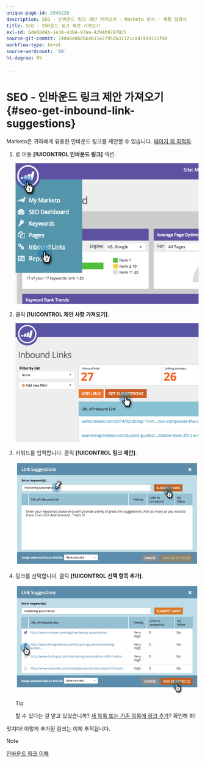 ```yaml
---
unique-page-id: 2949228
description: SEO - 인바운드 링크 제안 가져오기 - Marketo 문서 - 제품 설명서
title: SEO - 인바운드 링크 제안 가져오기
exl-id: 6de60d4b-1e34-4394-97aa-4294b9787025
source-git-commit: 74da8ebbd564b11e2795da31321ca47493135f48
workflow-type: tm+mt
source-wordcount: '80'
ht-degree: 0%

---
```


# SEO - 인바운드 링크 제안 가져오기 {#seo-get-inbound-link-suggestions}

Marketo은 귀하에게 유용한 인바운드 링크를 제안할 수 있습니다. [페이지 외 최적화](/help/marketo/product-docs/additional-apps/seo/understanding-seo/understanding-search-engine-optimization.md).

1. 로 이동 **[!UICONTROL 인바운드 링크]** 섹션.

   ![](assets/image2014-9-18-13-3a20-3a44.png)

1. 클릭 **[!UICONTROL 제안 사항 가져오기]**.

   ![](assets/image2014-9-18-13-3a21-3a8.png)

1. 키워드를 입력합니다. 클릭 **[!UICONTROL 링크 제안]**.

   ![](assets/image2014-9-18-13-3a21-3a31.png)

1. 링크를 선택합니다. 클릭 **[!UICONTROL 선택 항목 추가]**.

   ![](assets/image2014-9-18-13-3a21-3a40.png)

   >[!TIP]
   >
   >할 수 있다는 걸 알고 있었습니까?  [새 목록 또는 기존 목록에 링크 추가](/help/marketo/product-docs/additional-apps/seo/inbound-links/seo-add-remove-an-inbound-link-url-from-a-list.md)? 확인해 봐!

멋지다! 이렇게 추가된 링크는 이제 추적됩니다.

>[!NOTE]
>
>[인바운드 링크 이해](/help/marketo/product-docs/additional-apps/seo/inbound-links/seo-understanding-inbound-links.md)
